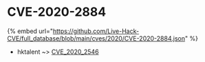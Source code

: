 # CVE-2020-2884
{% embed url="https://github.com/Live-Hack-CVE/full_database/blob/main/cves/2020/CVE-2020-2884.json" %}

* hktalent ~> [CVE_2020_2546](https://www.alice-snow.ru/2020/database/cve-2020-2884/cve_2020_2546-hktalent)
